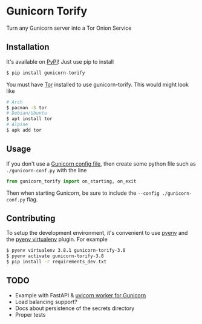 # Gunicorn Torify

Turn any Gunicorn server into a Tor Onion Service

## Installation

It's available on [PyPI](https://pypi.org/project/gunicorn-torify/)! Just use pip to install

```bash
$ pip install gunicorn-torify
```

You must have [Tor](https://2019.www.torproject.org/docs/debian.html.en) installed to use gunicorn-torify.
This would might look like

```bash
# Arch
$ pacman -S tor
# Debian/Ubuntu
$ apt install tor
# Alpine
$ apk add tor
```

## Usage

If you don't use a [Gunicorn config file](https://docs.gunicorn.org/en/stable/settings.html#config-file), then create some python file such as `./gunicorn-conf.py` with the line

```python
from gunicorn_torify import on_starting, on_exit
```

Then when starting Gunicorn, be sure to include the `--config ./gunicorn-conf.py` flag.

## Contributing

To setup the development environment, it's convenient to use [pyenv](https://github.com/pyenv/pyenv) and the [pyenv virtualenv](https://github.com/pyenv/pyenv-virtualenv) plugin.
For example

```bash
$ pyenv virtualenv 3.8.1 gunicorn-torify-3.8
$ pyenv activate gunicorn-torify-3.8
$ pip install -r requirements_dev.txt
```

## TODO

- Example with FastAPI & [uvicorn worker for Gunicorn](https://www.uvicorn.org/deployment/)
- Load balancing support?
- Docs about persistence of the secrets directory
- Proper tests
